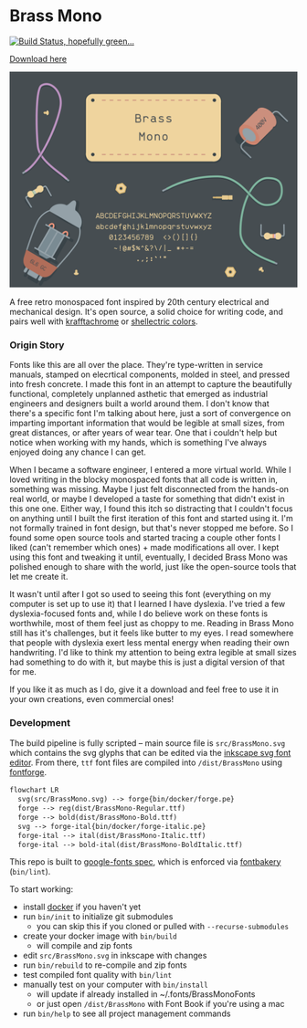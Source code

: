 # Brass Mono

[![Build Status, hopefully green...](https://circleci.com/gh/fonsecapeter/brass_mono.svg?style=svg)](https://app.circleci.com/pipelines/github/fonsecapeter/brass_mono)

[Download here](https://github.com/fonsecapeter/brass_mono/releases/latest/)

![brass_mono](/documentation/sample.png 'sample.png')

A free retro monospaced font inspired by 20th century electrical and mechanical design. It's open source, a solid choice for writing code, and pairs well with [krafftachrome](https://github.com/fonsecapeter/krafftachrome_visual_studio_code) or [shellectric colors](https://github.com/fonsecapeter/shellectric-color-scheme).

### Origin Story

Fonts like this are all over the place. They're type-written in service manuals, stamped on elecrtical components, molded in steel, and pressed into fresh concrete. I made this font in an attempt to capture the beautifully functional, completely unplanned asthetic that emerged as industrial engineers and designers built a world around them. I don't know that there's a specific font I'm talking about here, just a sort of convergence on imparting important information that would be legible at small sizes, from great distances, or after years of wear tear. One that i couldn't help but notice when working with my hands, which is something I've always enjoyed doing any chance I can get.

When I became a software engineer, I entered a more virtual world. While I loved writing in the blocky monospaced fonts that all code is written in, something was missing. Maybe I just felt disconnected from the hands-on real world, or maybe I developed a taste for something that didn't exist in this one one. Either way, I found this itch so distracting that I couldn't focus on anything until I built the first iteration of this font and started using it. I'm not formally trained in font design, but that's never stopped me before. So I found some open source tools and started tracing a couple other fonts I liked (can't remember which ones) + made modifications all over. I kept using this font and tweaking it until, eventually, I decided Brass Mono was polished enough to share with the world, just like the open-source tools that let me create it.

It wasn't until after I got so used to seeing this font (everything on my computer is set up to use it) that I learned I have dyslexia. I've tried a few dyslexia-focused fonts and, while I do believe work on these fonts is worthwhile, most of them feel just as choppy to me. Reading in Brass Mono still has it's challenges, but it feels like butter to my eyes. I read somewhere that people with dyslexia exert less mental energy when reading their own handwriting. I'd like to think my attention to being extra legible at small sizes had something to do with it, but maybe this is just a digital version of that for me.

If you like it as much as I do, give it a download and feel free to use it in your own creations, even commercial ones!

### Development

The build pipeline is fully scripted – main source file is `src/BrassMono.svg` which contains the svg glyphs that can be edited via the [inkscape svg font editor](https://inkscape-manuals.readthedocs.io/en/latest/creating-custom-fonts.html). From there, `ttf` font files are compiled into `/dist/BrassMono` using [fontforge](https://fontforge.org/docs/scripting/scripting.html).

```mermaid
flowchart LR
  svg(src/BrassMono.svg) --> forge{bin/docker/forge.pe}
  forge --> reg(dist/BrassMono-Regular.ttf)
  forge --> bold(dist/BrassMono-Bold.ttf)
  svg --> forge-ital{bin/docker/forge-italic.pe}
  forge-ital --> ital(dist/BrassMono-Italic.ttf)
  forge-ital --> bold-ital(dist/BrassMono-BoldItalic.ttf)
```

This repo is built to [google-fonts spec](https://googlefonts.github.io/gf-guide/), which is enforced via [fontbakery](https://github.com/fonttools/fontbakery) (`bin/lint`).

To start working:
- install [docker](https://www.docker.com) if you haven't yet
- run `bin/init` to initialize git submodules
  - you can skip this if you cloned or pulled with `--recurse-submodules`
- create your docker image with `bin/build`
  - will compile and zip fonts
- edit `src/BrassMono.svg` in inkscape with changes
- run `bin/rebuild` to re-compile and zip fonts
- test compiled font quality with `bin/lint`
- manually test on your computer with `bin/install`
  - will update if already installed in ~/.fonts/BrassMonoFonts
  - or just open `/dist/BrassMono` with Font Book if you're using a mac
- run `bin/help` to see all project management commands
